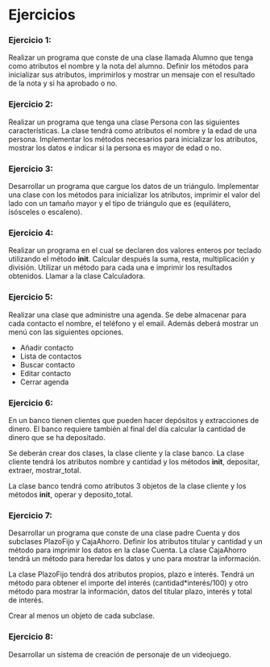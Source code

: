 # Ejercicios 

### Ejercicio 1:

Realizar un programa que conste de una clase llamada Alumno que tenga como
atributos el nombre y la nota del alumno. Definir los métodos para inicializar sus
atributos, imprimirlos y mostrar un mensaje con el resultado de la nota y si ha
aprobado o no.

### Ejercicio 2:

Realizar un programa que tenga una clase Persona con las siguientes
características. La clase tendrá como atributos el nombre y la edad de una persona.
Implementar los métodos necesarios para inicializar los atributos, mostrar los datos
e indicar si la persona es mayor de edad o no.

### Ejercicio 3:
Desarrollar un programa que cargue los datos de un triángulo. Implementar una
clase con los métodos para inicializar los atributos, imprimir el valor del lado con un tamaño mayor y el tipo de triángulo que es (equilátero, isósceles o escaleno).

### Ejercicio 4:
Realizar un programa en el cual se declaren dos valores enteros por teclado
utilizando el método __init__. Calcular después la suma, resta, multiplicación y
división. Utilizar un método para cada una e imprimir los resultados obtenidos.
Llamar a la clase Calculadora.

### Ejercicio 5:
Realizar una clase que administre una agenda. Se debe almacenar para cada
contacto el nombre, el teléfono y el email. Además deberá mostrar un menú con las
siguientes opciones.
- Añadir contacto
- Lista de contactos
- Buscar contacto
- Editar contacto
- Cerrar agenda

### Ejercicio 6:
En un banco tienen clientes que pueden hacer depósitos y extracciones de dinero.
El banco requiere también al final del día calcular la cantidad de dinero que se ha
depositado.

Se deberán crear dos clases, la clase cliente y la clase banco. La clase cliente
tendrá los atributos nombre y cantidad y los métodos __init__, depositar, extraer,
mostrar_total.

La clase banco tendrá como atributos 3 objetos de la clase cliente y los métodos
__init__, operar y deposito_total.

### Ejercicio 7:
Desarrollar un programa que conste de una clase padre Cuenta y dos subclases
PlazoFijo y CajaAhorro. Definir los atributos titular y cantidad y un método para
imprimir los datos en la clase Cuenta. La clase CajaAhorro tendrá un método para
heredar los datos y uno para mostrar la información.

La clase PlazoFijo tendrá dos atributos propios, plazo e interés. Tendrá un método
para obtener el importe del interés (cantidad*interés/100) y otro método para
mostrar la información, datos del titular plazo, interés y total de interés.

Crear al menos un objeto de cada subclase.

### Ejercicio 8:
Desarrollar un sistema de creación de personaje de un videojuego.
